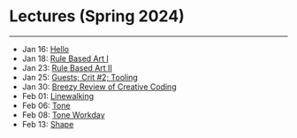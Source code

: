# Lectures (Spring 2024)

---

* Jan 16: [Hello](2024/0116_hello/README.md)
* Jan 18: [Rule Based Art I](2024/0118_rule_based_art/README.md)
* Jan 23: [Rule Based Art II](2024/0123_rule_based_art/README.md)
* Jan 25: [Guests; Crit #2; Tooling](2024/0125_tooling/README.md)
* Jan 30: [Breezy Review of Creative Coding](2024/0130_coding/README.md)
* Feb 01: [Linewalking](2024/0201_linewalking/README.md)
* Feb 06: [Tone](2024/0206_tone/README.md)
* Feb 08: [Tone Workday](2024/0208_tone_workday)
* Feb 13: [Shape](2024/0213_shape)